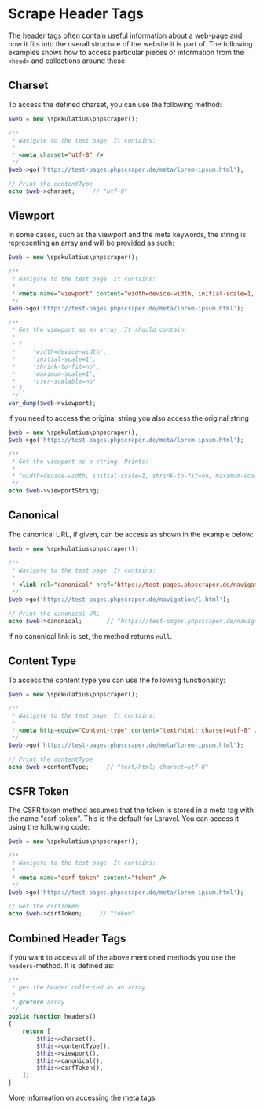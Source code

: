 # Scrape Header Tags

The header tags often contain useful information about a web-page and how it fits into the overall structure of the website it is part of. The following examples shows how to access particular pieces of information from the `<head>` and collections around these.


## Charset

To access the defined charset, you can use the following method:

```php
$web = new \spekulatius\phpscraper();

/**
 * Navigate to the test page. It contains:
 *
 * <meta charset="utf-8" />
 */
$web->go('https://test-pages.phpscraper.de/meta/lorem-ipsum.html');

// Print the contentType
echo $web->charset;     // "utf-8"
```


## Viewport

In some cases, such as the viewport and the meta keywords, the string is representing an array and will be provided as such:

```php
$web = new \spekulatius\phpscraper();

/**
 * Navigate to the test page. It contains:
 *
 * <meta name="viewport" content="width=device-width, initial-scale=1, shrink-to-fit=no, maximum-scale=1, user-scalable=no" />
 */
$web->go('https://test-pages.phpscraper.de/meta/lorem-ipsum.html');

/**
 * Get the viewport as an array. It should contain:
 *
 * [
 *     'width=device-width',
 *     'initial-scale=1',
 *     'shrink-to-fit=no',
 *     'maximum-scale=1',
 *     'user-scalable=no'
 * ],
 */
var_dump($web->viewport);
```

If you need to access the original string you also access the original string

```php
$web = new \spekulatius\phpscraper();
$web->go('https://test-pages.phpscraper.de/meta/lorem-ipsum.html');

/**
 * Get the viewport as a string. Prints:
 *
 * "width=device-width, initial-scale=1, shrink-to-fit=no, maximum-scale=1, user-scalable=no"
 */
echo $web->viewportString;
```


## Canonical

The canonical URL, if given, can be access as shown in the example below:

```php
$web = new \spekulatius\phpscraper();

/**
 * Navigate to the test page. It contains:
 *
 * <link rel="canonical" href="https://test-pages.phpscraper.de/navigation/2.html" />
 */
$web->go('https://test-pages.phpscraper.de/navigation/1.html');

// Print the canonical URL
echo $web->canonical;       // "https://test-pages.phpscraper.de/navigation/2.html"
```

If no canonical link is set, the method returns `null`.


## Content Type

To access the content type you can use the following functionality:

```php
$web = new \spekulatius\phpscraper();

/**
 * Navigate to the test page. It contains:
 *
 * <meta http-equiv="Content-type" content="text/html; charset=utf-8" />
 */
$web->go('https://test-pages.phpscraper.de/meta/lorem-ipsum.html');

// Print the contentType
echo $web->contentType;     // "text/html; charset=utf-8"
```


## CSFR Token

The CSFR token method assumes that the token is stored in a meta tag with the name "csrf-token". This is the default for Laravel. You can access it using the following code:

```php
$web = new \spekulatius\phpscraper();

/**
 * Navigate to the test page. It contains:
 *
 * <meta name="csrf-token" content="token" />
 */
$web->go('https://test-pages.phpscraper.de/meta/lorem-ipsum.html');

// Get the csrfToken
echo $web->csrfToken;     // "token"
```

## Combined Header Tags

If you want to access all of the above mentioned methods you use the `headers`-method. It is defined as:

```php
/**
 * get the header collected as an array
 *
 * @return array
 */
public function headers()
{
    return [
        $this->charset(),
        $this->contentType(),
        $this->viewport(),
        $this->canonical(),
        $this->csrfToken(),
    ];
}
```

More information on accessing the [meta tags](/examples/scrape-meta-tags.md).